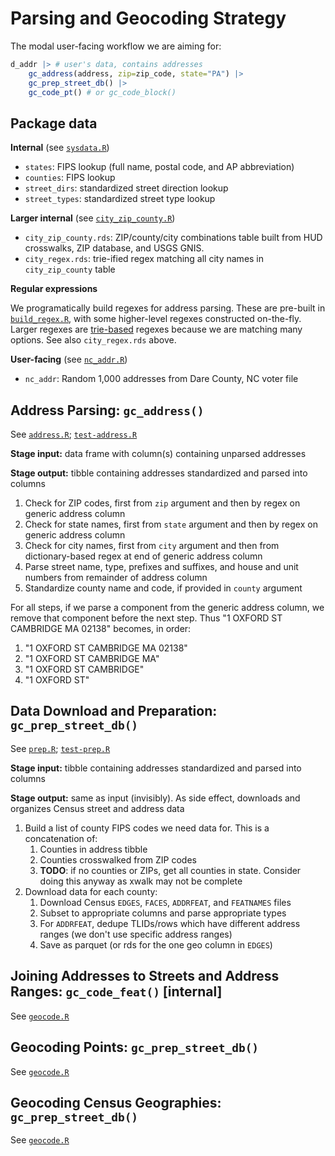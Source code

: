 # Parsing and Geocoding Strategy

The modal user-facing workflow we are aiming for:

```r
d_addr |> # user's data, contains addresses
    gc_address(address, zip=zip_code, state="PA") |>
    gc_prep_street_db() |> 
    gc_code_pt() # or gc_code_block()
```

## Package data

**Internal** (see [`sysdata.R`](data-raw/sysdata.R))
- `states`: FIPS lookup (full name, postal code, and AP abbreviation)
- `counties`: FIPS lookup
- `street_dirs`: standardized street direction lookup
- `street_types`: standardized street type lookup

**Larger internal** (see [`city_zip_county.R`](data-raw/city_zip_county.R))
- `city_zip_county.rds`: ZIP/county/city combinations table built from HUD crosswalks, ZIP database, and USGS GNIS.
- `city_regex.rds`: trie-ified regex matching all city names in `city_zip_county` table

**Regular expressions**

We programatically build regexes for address parsing.
These are pre-built in [`build_regex.R`](R/build_regex.R), with some higher-level regexes constructed on-the-fly.
Larger regexes are [trie-based](https://en.wikipedia.org/wiki/Trie) regexes because we are matching many options.
See also `city_regex.rds` above.

**User-facing** (see [`nc_addr.R`](data-raw/nc_addr.R))
- `nc_addr`: Random 1,000 addresses from Dare County, NC voter file

## Address Parsing: `gc_address()`
See [`address.R`](R/address.R); [`test-address.R`](tests/testthat/test-address.R)

**Stage input:** data frame with column(s) containing unparsed addresses

**Stage output:** tibble containing addresses standardized and parsed into columns

1. Check for ZIP codes, first from `zip` argument and then by regex on generic address column
1. Check for state names, first from `state` argument and then by regex on generic address column
1. Check for city names, first from `city` argument and then from dictionary-based regex at end of generic address column
1. Parse street name, type, prefixes and suffixes, and house and unit numbers from remainder of address column
1. Standardize county name and code, if provided in `county` argument

For all steps, if we parse a component from the generic address column, we remove that component before the next step.
Thus "1 OXFORD ST CAMBRIDGE MA 02138" becomes, in order:
1. "1 OXFORD ST CAMBRIDGE MA 02138"
1. "1 OXFORD ST CAMBRIDGE MA"
1. "1 OXFORD ST CAMBRIDGE"
1. "1 OXFORD ST"


## Data Download and Preparation: `gc_prep_street_db()`
See [`prep.R`](R/prep.R); [`test-prep.R`](tests/testthat/test-prep.R)

**Stage input:**  tibble containing addresses standardized and parsed into columns

**Stage output:** same as input (invisibly). As side effect, downloads and organizes Census street and address data

1. Build a list of county FIPS codes we need data for. This is a concatenation of:
    1. Counties in address tibble
    1. Counties crosswalked from ZIP codes
    1. **TODO**: if no counties or ZIPs, get all counties in state. Consider doing this anyway as xwalk may not be complete
1. Download data for each county:
    1. Download Census `EDGES`, `FACES`, `ADDRFEAT`, and `FEATNAMES` files
    1. Subset to appropriate columns and parse appropriate types
    1. For `ADDRFEAT`, dedupe TLIDs/rows which have different address ranges (we don't use specific address ranges)
    1. Save as parquet (or rds for the one geo column in `EDGES`)


## Joining Addresses to Streets and Address Ranges: `gc_code_feat()` [internal]
See [`geocode.R`](R/geocode.R)

## Geocoding Points: `gc_prep_street_db()`
See [`geocode.R`](R/geocode.R)

## Geocoding Census Geographies: `gc_prep_street_db()`
See [`geocode.R`](R/geocode.R)
